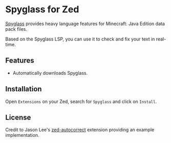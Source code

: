 # Spyglass for Zed

[Spyglass](https://github.com/SpyglassMC/Spyglass) provides heavy language features for Minecraft: Java Edition data pack files.

Based on the Spyglass LSP, you can use it to check and fix your text in real-time.

## Features

- Automatically downloads Spyglass.

## Installation

Open `Extensions` on your Zed, search for `Spyglass` and click on `Install`.

## License

Credit to Jason Lee's [zed-autocorrect](https://github.com/huacnlee/zed-autocorrect) extension providing an example implementation.
